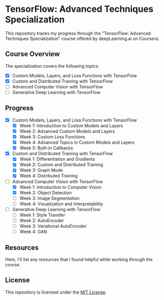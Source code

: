 # TensorFlow: Advanced Techniques Specialization

This repository tracks my progress through the "TensorFlow: Advanced Techniques Specialization" course offered by deepLearning.ai on Coursera.

## Course Overview

The specialization covers the following topics:

- [x] Custom Models, Layers, and Loss Functions with TensorFlow
- [x] Custom and Distributed Training with TensorFlow
- [ ] Advanced Computer Vision with TensorFlow
- [ ] Generative Deep Learning with TensorFlow

## Progress

- [x] Custom Models, Layers, and Loss Functions with TensorFlow
  - [x] Week 1: Introduction to Custom Models and Layers
  - [x] Week 2: Advanced Custom Models and Layers
  - [x] Week 3: Custom Loss Functions
  - [x] Week 4: Advanced Topics in Custom Models and Layers
  - [x] Week 5: Built-in Callbacks
- [x] Custom and Distributed Training with TensorFlow
  - [x] Week 1: Differentiation and Gradients
  - [x] Week 2: Custom and Distributed Training
  - [x] Week 3: Graph Mode
  - [x] Week 4: Distributed Training
- [ ] Advanced Computer Vision with TensorFlow
  - [x] Week 1: Introduction to Computer Vision
  - [x] Week 2: Object Detection
  - [ ] Week 3: Image Segmentation
  - [ ] Week 4: Visualization and Interpretability
- [ ] Generative Deep Learning with TensorFlow
  - [ ] Week 1: Style Transfer
  - [ ] Week 2: AutoEncoder
  - [ ] Week 3: Variational AutoEncoder
  - [ ] Week 4: GAN

## Resources

Here, I'll list any resources that I found helpful while working through the course.

## License

This repository is licensed under the [MIT License](LICENSE).
